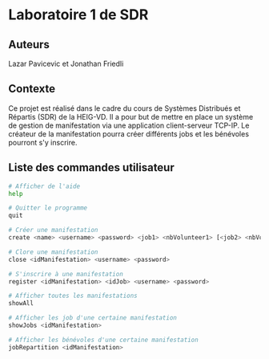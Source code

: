 # Laboratoire 1 de SDR

## Auteurs
Lazar Pavicevic et Jonathan Friedli

## Contexte
Ce projet est réalisé dans le cadre du cours de Systèmes Distribués et Répartis (SDR) de la HEIG-VD. Il a pour but de mettre en place un système de gestion de manifestation via une application client-serveur TCP-IP. Le créateur de la manifestation pourra créer différents jobs et les bénévoles pourront s'y inscrire.

## Liste des commandes utilisateur
```bash
# Afficher de l'aide
help

# Quitter le programme
quit

# Créer une manifestation
create <name> <username> <password> <job1> <nbVolunteer1> [<job2> <nbVolunteer2> ...]

# Clore une manifestation
close <idManifestation> <username> <password>

# S'inscrire à une manifestation
register <idManifestation> <idJob> <username> <password> 

# Afficher toutes les manifestations
showAll

# Afficher les job d'une certaine manifestation
showJobs <idManifestation>

# Afficher les bénévoles d'une certaine manifestation
jobRepartition <idManifestation>
```
